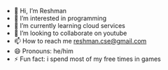 - 👋 Hi, I’m Reshman
- 👀 I’m interested in programming
- 🌱 I’m currently learning cloud services
- 💞️ I’m looking to collaborate on youtube
- 📫 How to reach me reshman.cse@gmail.com
- 😄 Pronouns: he/him
- ⚡ Fun fact: i spend most of my free times in games


